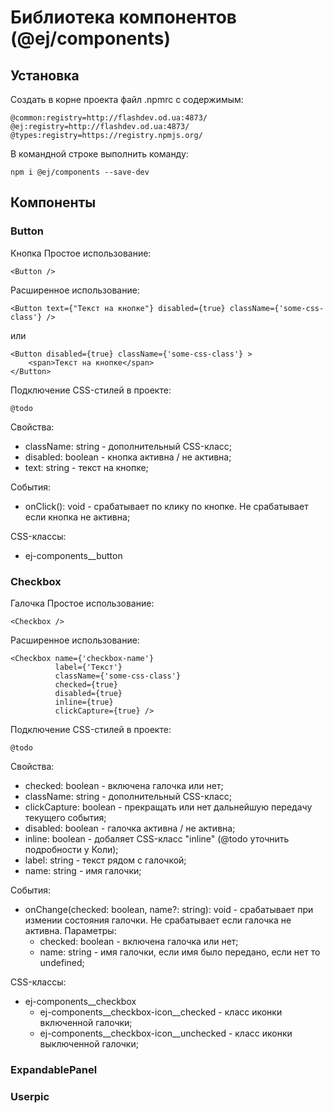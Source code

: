# Библиотека компонентов (@ej/components) #
## Установка ##
Создать в корне проекта файл .npmrc с содержимым:

    @common:registry=http://flashdev.od.ua:4873/
    @ej:registry=http://flashdev.od.ua:4873/
    @types:registry=https://registry.npmjs.org/

В командной строке выполнить команду:

    npm i @ej/components --save-dev
    
## Компоненты ##
### Button ###
Кнопка
Простое использование:

    <Button />
    
Расширенное использование:

    <Button text={"Текст на кнопке"} disabled={true} className={'some-css-class'} />

или

    <Button disabled={true} className={'some-css-class'} >
        <span>Текст на кнопке</span>
    </Button>

Подключение CSS-стилей в проекте:

    @todo

Свойства:

* className: string - дополнительный CSS-класс;
* disabled: boolean - кнопка активна / не активна;
* text: string - текст на кнопке;

События:

* onClick(): void - срабатывает по клику по кнопке. Не срабатывает если кнопка не активна;

CSS-классы:

* ej-components__button

### Checkbox ###
Галочка
Простое использование:

    <Checkbox />
    
Расширенное использование:

    <Checkbox name={'checkbox-name'}
              label={'Текст'}
              className={'some-css-class'}
              checked={true}
              disabled={true}
              inline={true}
              clickCapture={true} />

Подключение CSS-стилей в проекте:

    @todo

Свойства:

* checked: boolean - включена галочка или нет;
* className: string - дополнительный CSS-класс;
* clickCapture: boolean - прекращать или нет дальнейшую передачу текущего события;
* disabled: boolean - галочка активна / не активна;
* inline: boolean - добаляет CSS-класс "inline" (@todo уточнить подробности у Коли);
* label: string - текст рядом с галочкой;
* name: string - имя галочки;

События:

* onChange(checked: boolean, name?: string): void - срабатывает при измении состояния галочки.
Не срабатывает если галочка не активна. Параметры:
    * checked: boolean - включена галочка или нет;
    * name: string - имя галочки, если имя было передано, если нет то undefined;
    
CSS-классы:

* ej-components__checkbox
    * ej-components__checkbox-icon__checked - класс иконки включенной галочки;
    * ej-components__checkbox-icon__unchecked - класс иконки выключенной галочки;

### ExpandablePanel ###
### Userpic ###